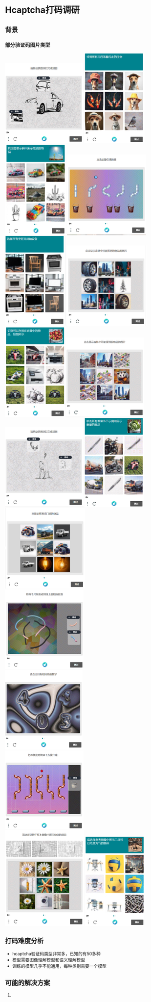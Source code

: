 # Hcaptcha打码调研

## 背景

### 部分验证码图片类型

<img src="https://raw.githubusercontent.com/zxinyolo/images/main/lQLPJw18Si0ueZHNAgvNAfywBGiA_EA8mp4IjDRK8JEiAA_508_523.png" alt="lQLPJw18Si0ueZHNAgvNAfywBGiA_EA8mp4IjDRK8JEiAA_508_523" style="zoom:50%;" />

<img src="https://raw.githubusercontent.com/zxinyolo/images/main/lQLPJwb7AVuZZ3HNAkzNAYywC_RMExwhPHcIjDMU71YnAA_396_588.png" alt="lQLPJwb7AVuZZ3HNAkzNAYywC_RMExwhPHcIjDMU71YnAA_396_588" style="zoom:50%;" />

<img src="https://raw.githubusercontent.com/zxinyolo/images/main/lQLPJwhMbX1mOpHNAlHNAY-wIWKwpsJH7VkIjDOm_5goAA_399_593.png" alt="lQLPJwhMbX1mOpHNAlHNAY-wIWKwpsJH7VkIjDOm_5goAA_399_593" style="zoom:50%;" />

<img src="https://raw.githubusercontent.com/zxinyolo/images/main/lQLPJwjCqXkJDTHNAgzNAgOwGOCK8gs9agsIjDJ4DJWCAA_515_524.png" alt="lQLPJwjCqXkJDTHNAgzNAgOwGOCK8gs9agsIjDJ4DJWCAA_515_524" style="zoom:50%;" />

<img src="https://raw.githubusercontent.com/zxinyolo/images/main/lQLPJw-Ly-tnFRHNAkrNAYqwmDf2tq1BUYUIjDSMziVhAA_394_586.png" alt="lQLPJw-Ly-tnFRHNAkrNAYqwmDf2tq1BUYUIjDSMziVhAA_394_586" style="zoom:50%;" />

<img src="https://raw.githubusercontent.com/zxinyolo/images/main/lQLPJwo3jfsHTvHNAgzNAgmwv6YoN0RnERsIjDJN8Ki1AA_521_524.png" alt="lQLPJwo3jfsHTvHNAgzNAgmwv6YoN0RnERsIjDJN8Ki1AA_521_524" style="zoom:50%;" />

<img src="https://raw.githubusercontent.com/zxinyolo/images/main/lQLPJwssNYvUxRHNAk7NAYawLZ_egBpR6QEIjDRZMUnqAA_390_590.png" alt="lQLPJwssNYvUxRHNAk7NAYawLZ_egBpR6QEIjDRZMUnqAA_390_590" style="zoom:50%;" />


<img src="https://raw.githubusercontent.com/zxinyolo/images/main/lQLPJx0lV6X7BdHNAgnNAgCwdDUsXA1tZVgIjDNyeyXrAA_512_521.png" alt="lQLPJx0lV6X7BdHNAgnNAgCwdDUsXA1tZVgIjDNyeyXrAA_512_521" style="zoom:50%;" />

<img src="https://raw.githubusercontent.com/zxinyolo/images/main/lQLPJxclNMXvjdHNAgzNAgCwZjQRUSYKducIjDQJR7I0AA_512_524.png" alt="lQLPJxclNMXvjdHNAgzNAgCwZjQRUSYKducIjDQJR7I0AA_512_524" style="zoom:50%;" />

<img src="https://raw.githubusercontent.com/zxinyolo/images/main/lQLPJxDAHYJVS_HNAkbNAYWwEiscDAiG11kIjDMGVCK-AA_389_582.png" alt="lQLPJxDAHYJVS_HNAkbNAYWwEiscDAiG11kIjDMGVCK-AA_389_582" style="zoom:50%;" />


<img src="https://raw.githubusercontent.com/zxinyolo/images/main/lQLPJxjQqxlPh1HNAgvNAgmw9IOwB9X1jFwIjDPoxwB8AA_521_523.png" alt="lQLPJxjQqxlPh1HNAgvNAgmw9IOwB9X1jFwIjDPoxwB8AA_521_523" style="zoom:50%;" />


<img src="https://raw.githubusercontent.com/zxinyolo/images/main/lQLPJxWB7dNjtZHNAgjNAgCwNYnbpODQVcwIjDRzJty0AA_512_520.png" alt="lQLPJxWB7dNjtZHNAgjNAgCwNYnbpODQVcwIjDRzJty0AA_512_520" style="zoom:50%;" />


<img src="https://raw.githubusercontent.com/zxinyolo/images/main/lQLPJyAYORlvh9HNAgbNAfuwgo0-A_NSQkIIjDQZI0pkAA_507_518.png" alt="lQLPJyAYORlvh9HNAgbNAfuwgo0-A_NSQkIIjDQZI0pkAA_507_518" style="zoom:50%;" />

<img src="https://raw.githubusercontent.com/zxinyolo/images/main/lQLPKGM3rQYcfVHNAgTNAgCwXOvGL5z9kjgIjDQ4h9w1AA_512_516.png" alt="lQLPKGM3rQYcfVHNAgTNAgCwXOvGL5z9kjgIjDQ4h9w1AA_512_516" style="zoom:50%;" />

<img src="https://raw.githubusercontent.com/zxinyolo/images/main/lQLPKH6k-YU9gZHNAnDNAgSwnuwRo9586JEIjDPKG-0CAA_516_624.png" alt="lQLPKH6k-YU9gZHNAnDNAgSwnuwRo9586JEIjDPKG-0CAA_516_624" style="zoom:50%;" />

<img src="https://raw.githubusercontent.com/zxinyolo/images/main/lQLPKHjKIM93dFHNAkbNAYKwOyoVJ0eejSYIjDOEb10MAA_386_582.png" alt="lQLPKHjKIM93dFHNAkbNAYKwOyoVJ0eejSYIjDOEb10MAA_386_582" style="zoom:50%;" />



## 打码难度分析

- hcaptcha验证码类型非常多，已知的有50多种
- 模型需要图像理解模型和语义理解模型
- 训练的模型几乎不能通用，每种类别需要一个模型



## 可能的解决方案

1. 



